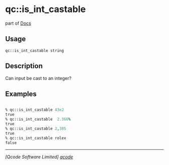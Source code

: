 qc::is_int_castable
===================

part of [Docs](.)

Usage
-----
`qc::is_int_castable string`

Description
-----------
Can input be cast to an integer?

Examples
--------
```tcl

% qc::is_int_castable 43e2
true
% qc::is_int_castable  2.366%
true
% qc::is_int_castable 2,305
true
% qc::is_int_castable rolex
false
```

----------------------------------
*[Qcode Software Limited] [qcode]*

[qcode]: http://www.qcode.co.uk "Qcode Software"
